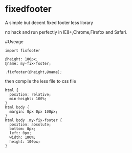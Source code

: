 fixedfooter
===========

A simple but decent fixed footer less library

no hack and run perfectly in IE8+,Chrome,Firefox and Safari.

#Useage

	import fixfooter

	@height: 100px;
	@name: my-fix-footer;

	.fixfooter(@height,@name);

then compile the less file to css file

	html {
	  position: relative;
	  min-height: 100%;
	}
	html body {
	  margin: 0px 0px 100px;
	}
	html body .my-fix-footer {
	  position: absolute;
	  bottom: 0px;
	  left: 0px;
	  width: 100%;
	  height: 100px;
	}


	
